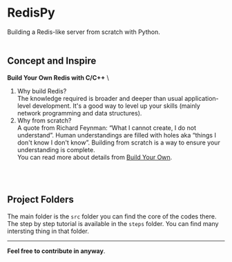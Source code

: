 # RedisPy
Building a Redis-like server from scratch with Python.
<br>
<br>
## Concept and Inspire
**Build Your Own Redis with C/C++** \
1. Why build Redis? \
The knowledge required is broader and deeper than usual application-level development. It's a good way to level up your skills (mainly network programming and data structures).
2. Why from scratch? \
A quote from Richard Feynman: “What I cannot create, I do not understand”. Human understandings are filled with holes aka “things I don't know I don't know”. Building from scratch is a way to ensure your understanding is complete. \
You can read more about details from [Build Your Own](https://build-your-own.org/).
<br>
<br>

## Project Folders
The main folder is the `src` folder you can find the core of the codes there. \
The step by step tutorial is available in the `steps` folder. You can find many intersting thing in that folder.


---
**Feel free to contribute in anyway**.


